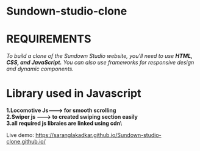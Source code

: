 # **Sundown-studio-clone**


# REQUIREMENTS
*To build a clone of the Sundown Studio website, you'll need to use **HTML, CSS, and JavaScript.** You can also use frameworks for responsive design and dynamic components.*




# Library used in Javascript
**1.Locomotive Js---> for smooth scrolling**\
**2.Swiper js ---> to created swiping section easily**\
**3.all required js libraies are linked using cdn**\



Live demo: https://saranglakadkar.github.io/Sundown-studio-clone.github.io/
